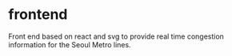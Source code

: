 # frontend
Front end based on react and svg to provide real time congestion information for the Seoul Metro lines.
